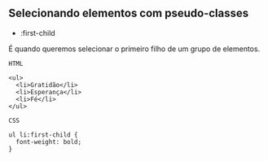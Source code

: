 ## Selecionando elementos com pseudo-classes

* :first-child

É quando queremos selecionar o primeiro filho de um grupo de elementos.

```
HTML

<ul>
  <li>Gratidão</li>
  <li>Esperança</li>
  <li>Fé</li>
</ul>

CSS

ul li:first-child {
  font-weight: bold;
}
```
